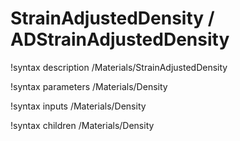 # StrainAdjustedDensity / ADStrainAdjustedDensity

!syntax description /Materials/StrainAdjustedDensity

!syntax parameters /Materials/Density

!syntax inputs /Materials/Density

!syntax children /Materials/Density
